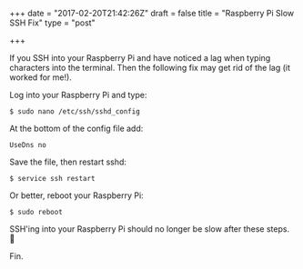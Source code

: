 +++
date = "2017-02-20T21:42:26Z"
draft = false
title = "Raspberry Pi Slow SSH Fix"
type = "post"

+++

If you SSH into your Raspberry Pi and have noticed a lag when typing characters into the terminal. Then the following fix may get rid of the lag (it worked for me!).

Log into your Raspberry Pi and type:
```
$ sudo nano /etc/ssh/sshd_config
```
At the bottom of the config file add:
```
UseDns no
```
Save the file, then restart sshd:
```
$ service ssh restart
```
Or better, reboot your Raspberry Pi:
```
$ sudo reboot
```
SSH'ing into your Raspberry Pi should no longer be slow after these steps. 🤞

Fin.